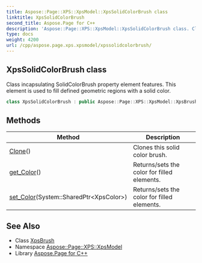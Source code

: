 ```yaml
---
title: Aspose::Page::XPS::XpsModel::XpsSolidColorBrush class
linktitle: XpsSolidColorBrush
second_title: Aspose.Page for C++
description: 'Aspose::Page::XPS::XpsModel::XpsSolidColorBrush class. Class incapsulating SolidColorBrush property element features. This element is used to fill defined geometric regions with a solid color in C++.'
type: docs
weight: 4200
url: /cpp/aspose.page.xps.xpsmodel/xpssolidcolorbrush/
---
```

## XpsSolidColorBrush class


Class incapsulating SolidColorBrush property element features. This element is used to fill defined geometric regions with a solid color.

```cpp
class XpsSolidColorBrush : public Aspose::Page::XPS::XpsModel::XpsBrush
```

## Methods

| Method | Description |
| --- | --- |
| [Clone](./clone/)() | Clones this solid color brush. |
| [get_Color](./get_color/)() | Returns/sets the color for filled elements. |
| [set_Color](./set_color/)(System::SharedPtr\<XpsColor\>) | Returns/sets the color for filled elements. |
## See Also

* Class [XpsBrush](../xpsbrush/)
* Namespace [Aspose::Page::XPS::XpsModel](../)
* Library [Aspose.Page for C++](../../)
